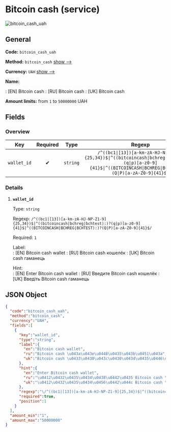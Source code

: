 
# Bitcoin cash (service) 
![bitcoin_cash_uah](https://static.openfintech.io/payout_methods/bitcoin_cash_uah/logo.svg?w=400&c=v0.59.26#w24)  

## General 
 
**Code:** `bitcoin_cash_uah` 
 
**Method:** `bitcoin_cash` [show -->](/payout-methods/bitcoin_cash/) 
 
**Currency:** `UAH` [show -->](/currencies/UAH/) 
 
**Name:** 
 
:	[EN] Bitcoin cash 
:	[RU] Bitcoin cash 
:	[UK] Bitcoin cash 
 
**Amount limits:** from `1` to `50000000` UAH 

## Fields 

### Overview 

|Key|Required|Type|Regexp| 
|:---:|:---:|:---:|:---:| 
|`wallet_id`|✔|`string`|`/^((bc1\|[13])[a-km-zA-HJ-NP-Z1-9]{25,34})$\|^((bitcoincash\|bchreg\|bchtest):)?(q\|p)[a-z0-9]{41}$\|^((BITCOINCASH\|BCHREG\|BCHTEST):)?(Q\|P)[a-zA-Z0-9]{41}$/`| 
 

### Details 
 
1. **`wallet_id`** 
 
	Type: `string` 
 
	Regexp: `/^((bc1|[13])[a-km-zA-HJ-NP-Z1-9]{25,34})$|^((bitcoincash|bchreg|bchtest):)?(q|p)[a-z0-9]{41}$|^((BITCOINCASH|BCHREG|BCHTEST):)?(Q|P)[a-zA-Z0-9]{41}$/` 
 
	Required: `1` 
 
	Label:  
	: [EN] Bitcoin cash wallet 
	: [RU] Bitcoin cash кошелёк 
	: [UK] Bitcoin cash гаманець 
 
	Hint:  
	: [EN] Enter Bitcoin cash wallet 
	: [RU] Введите Bitcoin cash кошелёк 
	: [UK] Введіть Bitcoin cash гаманець 
 

## JSON Object 

```json
{
  "code":"bitcoin_cash_uah",
  "method":"bitcoin_cash",
  "currency":"UAH",
  "fields":[
    {
      "key":"wallet_id",
      "type":"string",
      "label":{
        "en":"Bitcoin cash wallet",
        "ru":"Bitcoin cash \u043a\u043e\u0448\u0435\u043b\u0451\u043a",
        "uk":"Bitcoin cash \u0433\u0430\u043c\u0430\u043d\u0435\u0446\u044c"
      },
      "hint":{
        "en":"Enter Bitcoin cash wallet",
        "ru":"\u0412\u0432\u0435\u0434\u0438\u0442\u0435 Bitcoin cash \u043a\u043e\u0448\u0435\u043b\u0451\u043a",
        "uk":"\u0412\u0432\u0435\u0434\u0456\u0442\u044c Bitcoin cash \u0433\u0430\u043c\u0430\u043d\u0435\u0446\u044c"
      },
      "regexp":"\/^((bc1|[13])[a-km-zA-HJ-NP-Z1-9]{25,34})$|^((bitcoincash|bchreg|bchtest):)?(q|p)[a-z0-9]{41}$|^((BITCOINCASH|BCHREG|BCHTEST):)?(Q|P)[a-zA-Z0-9]{41}$\/",
      "required":true,
      "position":1
    }
  ],
  "amount_min":"1",
  "amount_max":"50000000"
}
```  
